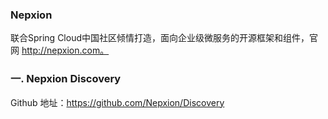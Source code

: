 ### Nepxion 

联合Spring Cloud中国社区倾情打造，面向企业级微服务的开源框架和组件，官网 http://nepxion.com。

### 一. Nepxion Discovery

Github 地址：https://github.com/Nepxion/Discovery

